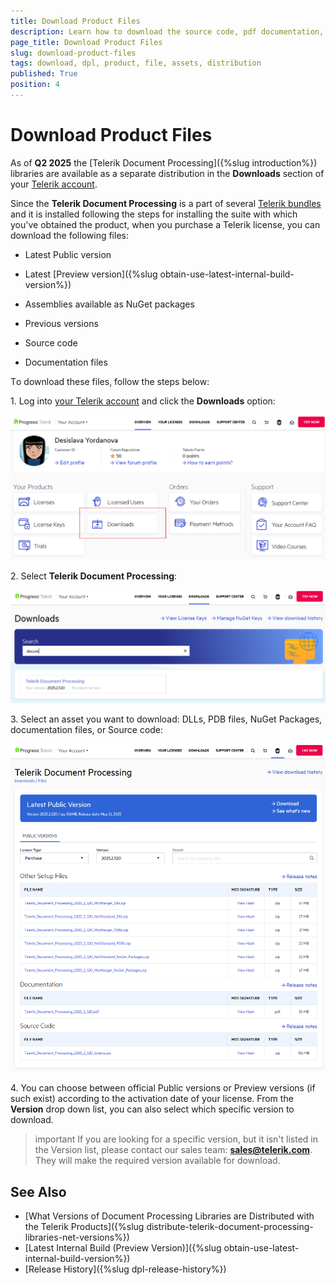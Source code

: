 ```yaml
---
title: Download Product Files
description: Learn how to download the source code, pdf documentation, different versions from your Telerik account.
page_title: Download Product Files
slug: download-product-files
tags: download, dpl, product, file, assets, distribution
published: True
position: 4
---
```


# Download Product Files

As of **Q2 2025** the [Telerik Document Processing]({%slug introduction%}) libraries are available as a separate distribution in the **Downloads** section of your [Telerik account](https://www.telerik.com/account/). 

Since the **Telerik Document Processing** is a part of several [Telerik bundles](https://www.telerik.com/purchase.aspx) and it is installed following the steps for installing the suite with which you've obtained the product, when you purchase a Telerik license, you can download the following files:

* Latest Public version

* Latest [Preview version]({%slug obtain-use-latest-internal-build-version%})

* Assemblies available as NuGet packages

* Previous versions

* Source code

* Documentation files

Тo download these files, follow the steps below:

1\. Log into [your Telerik account](https://www.telerik.com/account/) and click the **Downloads** option: 

![Downloads in Your Account](images/downloads-account.png)  

2\. Select **Telerik Document Processing**:

![DPL Downloads in Your Account](images/dpl-downloads-account.png)  

3\. Select an asset you want to download: DLLs, PDB files, NuGet Packages, documentation files, or Source code:

![DPL Product Files](images/dpl-product-files.png)   

4\. You can choose between official Public versions or Preview versions (if such exist) according to the activation date of your license. From the **Version** drop down list, you can also select which specific version to download.

>important If you are looking for a specific version, but it isn't listed in the Version list, please contact our sales team: **sales@telerik.com**. They will make the required version available for download.

## See Also

* [What Versions of Document Processing Libraries are Distributed with the Telerik Products]({%slug distribute-telerik-document-processing-libraries-net-versions%})
* [Latest Internal Build (Preview Version)]({%slug obtain-use-latest-internal-build-version%})
* [Release History]({%slug dpl-release-history%})